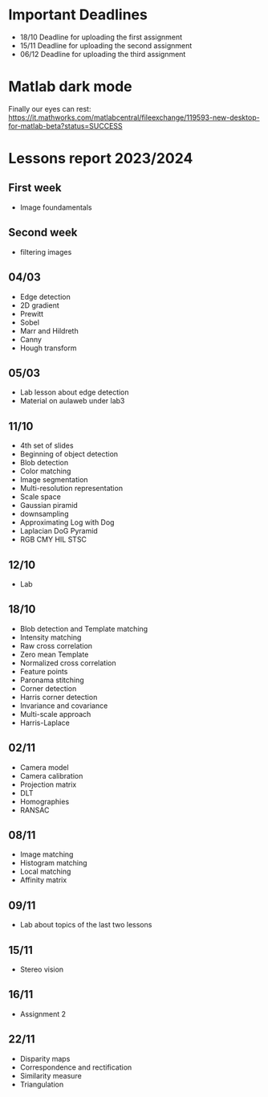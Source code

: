 # Important Deadlines
- 18/10 Deadline for uploading the first assignment
- 15/11 Deadline for uploading the second assignment
- 06/12 Deadline for uploading the third assignment
# Matlab dark mode
Finally our eyes can rest:
https://it.mathworks.com/matlabcentral/fileexchange/119593-new-desktop-for-matlab-beta?status=SUCCESS
# Lessons report 2023/2024

## First week
- Image foundamentals

## Second week
- filtering images

## 04/03
- Edge detection
- 2D gradient
- Prewitt
- Sobel
- Marr and Hildreth
- Canny
- Hough transform

## 05/03
- Lab lesson about edge detection
- Material on aulaweb under lab3

## 11/10
- 4th set of slides
- Beginning of object detection
- Blob detection
- Color matching
- Image segmentation
- Multi-resolution representation
- Scale space
- Gaussian piramid
- downsampling
- Approximating Log with Dog
- Laplacian DoG Pyramid
- RGB CMY HIL STSC
## 12/10
- Lab
## 18/10
- Blob detection and Template matching
- Intensity matching
- Raw cross correlation
- Zero mean Template
- Normalized cross correlation
- Feature points
- Paronama stitching
- Corner detection
- Harris corner detection
- Invariance and covariance
- Multi-scale approach
- Harris-Laplace

## 02/11
- Camera model
- Camera calibration
- Projection matrix
- DLT
- Homographies
- RANSAC

## 08/11
- Image matching
- Histogram matching
- Local matching
- Affinity matrix

## 09/11
- Lab about topics of the last two lessons

## 15/11
- Stereo vision

## 16/11
- Assignment 2

## 22/11
- Disparity maps
- Correspondence and rectification
- Similarity measure
- Triangulation

